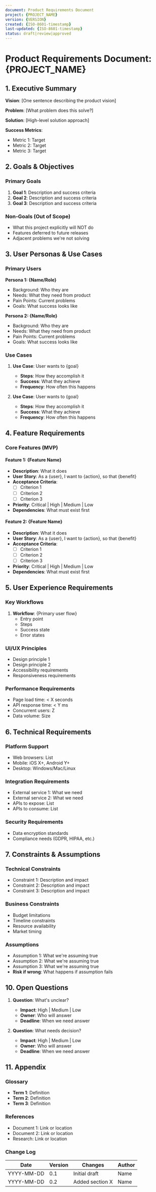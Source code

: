 ```yaml
---
document: Product Requirements Document
project: {PROJECT_NAME}
version: {VERSION}
created: {ISO-8601-timestamp}
last-updated: {ISO-8601-timestamp}
status: draft|review|approved
---
```


# Product Requirements Document: {PROJECT_NAME}

## 1. Executive Summary
**Vision**: [One sentence describing the product vision]

**Problem**: [What problem does this solve?]

**Solution**: [High-level solution approach]

**Success Metrics**: 
- Metric 1: Target
- Metric 2: Target
- Metric 3: Target

## 2. Goals & Objectives

### Primary Goals
1. **Goal 1**: Description and success criteria
2. **Goal 2**: Description and success criteria
3. **Goal 3**: Description and success criteria

### Non-Goals (Out of Scope)
- What this project explicitly will NOT do
- Features deferred to future releases
- Adjacent problems we're not solving

## 3. User Personas & Use Cases

### Primary Users
**Persona 1: {Name/Role}**
- Background: Who they are
- Needs: What they need from product
- Pain Points: Current problems
- Goals: What success looks like

**Persona 2: {Name/Role}**
- Background: Who they are
- Needs: What they need from product
- Pain Points: Current problems
- Goals: What success looks like

### Use Cases
1. **Use Case**: User wants to {goal}
   - **Steps**: How they accomplish it
   - **Success**: What they achieve
   - **Frequency**: How often this happens

2. **Use Case**: User wants to {goal}
   - **Steps**: How they accomplish it
   - **Success**: What they achieve
   - **Frequency**: How often this happens

## 4. Feature Requirements

### Core Features (MVP)
#### Feature 1: {Feature Name}
- **Description**: What it does
- **User Story**: As a {user}, I want to {action}, so that {benefit}
- **Acceptance Criteria**:
  - [ ] Criterion 1
  - [ ] Criterion 2
  - [ ] Criterion 3
- **Priority**: Critical | High | Medium | Low
- **Dependencies**: What must exist first

#### Feature 2: {Feature Name}
- **Description**: What it does
- **User Story**: As a {user}, I want to {action}, so that {benefit}
- **Acceptance Criteria**:
  - [ ] Criterion 1
  - [ ] Criterion 2
  - [ ] Criterion 3
- **Priority**: Critical | High | Medium | Low
- **Dependencies**: What must exist first

## 5. User Experience Requirements

### Key Workflows
1. **Workflow**: {Primary user flow}
   - Entry point
   - Steps
   - Success state
   - Error states

### UI/UX Principles
- Design principle 1
- Design principle 2
- Accessibility requirements
- Responsiveness requirements

### Performance Requirements
- Page load time: < X seconds
- API response time: < Y ms
- Concurrent users: Z
- Data volume: Size

## 6. Technical Requirements

### Platform Support
- Web browsers: List
- Mobile: iOS X+, Android Y+
- Desktop: Windows/Mac/Linux

### Integration Requirements
- External service 1: What we need
- External service 2: What we need
- APIs to expose: List
- APIs to consume: List

### Security Requirements
- Data encryption standards
- Compliance needs (GDPR, HIPAA, etc.)


## 7. Constraints & Assumptions

### Technical Constraints
- Constraint 1: Description and impact
- Constraint 2: Description and impact
- Constraint 3: Description and impact

### Business Constraints
- Budget limitations
- Timeline constraints
- Resource availability
- Market timing

### Assumptions
- Assumption 1: What we're assuming true
- Assumption 2: What we're assuming true
- Assumption 3: What we're assuming true
- **Risk if wrong**: What happens if assumption fails

## 10. Open Questions
1. **Question**: What's unclear?
   - **Impact**: High | Medium | Low
   - **Owner**: Who will answer
   - **Deadline**: When we need answer

2. **Question**: What needs decision?
   - **Impact**: High | Medium | Low
   - **Owner**: Who will answer
   - **Deadline**: When we need answer

## 11. Appendix

### Glossary
- **Term 1**: Definition
- **Term 2**: Definition
- **Term 3**: Definition

### References
- Document 1: Link or location
- Document 2: Link or location
- Research: Link or location

### Change Log
| Date | Version | Changes | Author |
|------|---------|---------|--------|
| YYYY-MM-DD | 0.1 | Initial draft | Name |
| YYYY-MM-DD | 0.2 | Added section X | Name |
